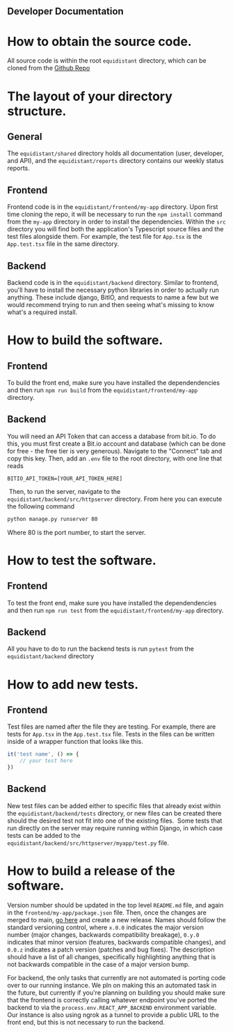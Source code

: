 ## Developer Documentation

# How to obtain the source code.
All source code is within the root `equidistant` directory, which can be cloned from the [Github Repo](https://github.com/Equidistant-403/equidistant)

# The layout of your directory structure.
## General
The `equidistant/shared` directory holds all documentation (user, developer, and API), and the `equidistant/reports`
directory contains our weekly status reports.

## Frontend
Frontend code is in the `equidistant/frontend/my-app` directory. Upon first time cloning the repo,
it will be necessary to run the `npm install` command from the `my-app` directory in order to install
the dependencies. Within the `src` directory you will find both the application's Typescript source files
and the test files alongside them. For example, the test file for `App.tsx` is the `App.test.tsx` file in the
same directory.

## Backend
Backend code is in the `equidistant/backend` directory. Similar to frontend, you'll have to install the necessary python libraries in order to actually run anything. These include django, BitIO, and requests to name a few but we would recommend trying to run and then seeing what's missing to know what's a required install.

# How to build the software.
## Frontend
To build the front end, make sure you have installed the dependendencies and then run `npm run build` from
the `equidistant/frontend/my-app` directory.

## Backend
You will need an API Token that can access a database from bit.io. To do this, you must first create
a Bit.io account and database (which can be done for free - the free tier is very generous). Navigate to the "Connect"
tab and copy this key. Then, add an `.env` file to the root directory, with one line that reads
```
BITIO_API_TOKEN=[YOUR_API_TOKEN_HERE]
```
​
Then, to run the server, navigate to the `equidistant/backend/src/httpserver` directory. From here you can execute the following command
```bash
python manage.py runserver 80
```
Where 80 is the port number, to start the server.

# How to test the software.
## Frontend
To test the front end, make sure you have installed the dependendencies and then run `npm run test` from
the `equidistant/frontend/my-app` directory.

## Backend
All you have to do to run the backend tests is run `pytest` from the `equidistant/backend` directory


# How to add new tests.
## Frontend
Test files are named after the file they are testing. For example, there are tests for `App.tsx` in the `App.test.tsx` file.
Tests in the files can be written inside of a wrapper function that looks like this.
```javascript
it('test name', () => {
    // your test here
})
```

## Backend
New test files can be added either to specific files that already exist within the `equidistant/backend/tests` directory, or new files can be created there should the desired test not fit into one of the existing files.
​
Some tests that run directly on the server may require running within Django, in which case tests can be added to the `equidistant/backend/src/httpserver/myapp/test.py` file.

# How to build a release of the software.
Version number should be updated in the top level `README.md` file, and again in the `frontend/my-app/package.json` file.
Then, once the changes are merged to main, [go here](https://github.com/Equidistant-403/equidistant/releases/new) and create a new release.
Names should follow the standard versioning control, where `x.0.0` indicates the major version number (major changes, backwards compatibility breakage), `0.y.0` indicates that minor version (features, backwards compatible changes), and `0.0.z` indicates a patch version (patches and bug fixes). The description should have a list of all changes, specifically highlighting anything that is not backwards compatible in the case of a major version bump.

For backend, the only tasks that currently are not automated is porting code over to our running instance. We pln on making this an automated task in the future, but currently if you're planning on building you should make sure that the frontend is correctly calling whatever endpoint you've ported the backend to via the `process.env.REACT_APP_BACKEND` environment variable.
Our instance is also using ngrok as a tunnel to provide a public URL to the front end, but this is not necessary to run the backend.
